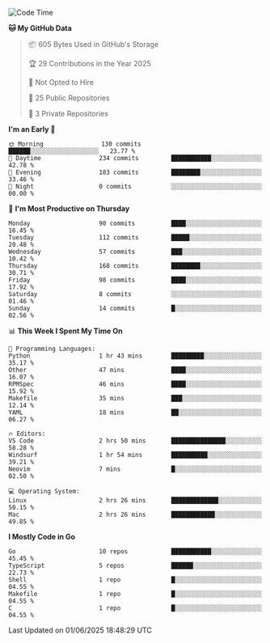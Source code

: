 <!--START_SECTION:waka-->
![Code Time](http://img.shields.io/badge/Code%20Time-1%2C254%20hrs%2027%20mins-blue)

**🐱 My GitHub Data** 

> 📦 605 Bytes Used in GitHub's Storage 
 > 
> 🏆 29 Contributions in the Year 2025
 > 
> 🚫 Not Opted to Hire
 > 
> 📜 25 Public Repositories 
 > 
> 🔑 3 Private Repositories 
 > 
**I'm an Early 🐤** 

```text
🌞 Morning                130 commits         ██████░░░░░░░░░░░░░░░░░░░   23.77 % 
🌆 Daytime                234 commits         ███████████░░░░░░░░░░░░░░   42.78 % 
🌃 Evening                183 commits         ████████░░░░░░░░░░░░░░░░░   33.46 % 
🌙 Night                  0 commits           ░░░░░░░░░░░░░░░░░░░░░░░░░   00.00 % 
```
📅 **I'm Most Productive on Thursday** 

```text
Monday                   90 commits          ████░░░░░░░░░░░░░░░░░░░░░   16.45 % 
Tuesday                  112 commits         █████░░░░░░░░░░░░░░░░░░░░   20.48 % 
Wednesday                57 commits          ███░░░░░░░░░░░░░░░░░░░░░░   10.42 % 
Thursday                 168 commits         ████████░░░░░░░░░░░░░░░░░   30.71 % 
Friday                   98 commits          ████░░░░░░░░░░░░░░░░░░░░░   17.92 % 
Saturday                 8 commits           ░░░░░░░░░░░░░░░░░░░░░░░░░   01.46 % 
Sunday                   14 commits          █░░░░░░░░░░░░░░░░░░░░░░░░   02.56 % 
```


📊 **This Week I Spent My Time On** 

```text
💬 Programming Languages: 
Python                   1 hr 43 mins        █████████░░░░░░░░░░░░░░░░   35.17 % 
Other                    47 mins             ████░░░░░░░░░░░░░░░░░░░░░   16.07 % 
RPMSpec                  46 mins             ████░░░░░░░░░░░░░░░░░░░░░   15.92 % 
Makefile                 35 mins             ███░░░░░░░░░░░░░░░░░░░░░░   12.14 % 
YAML                     18 mins             ██░░░░░░░░░░░░░░░░░░░░░░░   06.27 % 

🔥 Editors: 
VS Code                  2 hrs 50 mins       ███████████████░░░░░░░░░░   58.28 % 
Windsurf                 1 hr 54 mins        ██████████░░░░░░░░░░░░░░░   39.21 % 
Neovim                   7 mins              █░░░░░░░░░░░░░░░░░░░░░░░░   02.50 % 

💻 Operating System: 
Linux                    2 hrs 26 mins       █████████████░░░░░░░░░░░░   50.15 % 
Mac                      2 hrs 26 mins       ████████████░░░░░░░░░░░░░   49.85 % 
```

**I Mostly Code in Go** 

```text
Go                       10 repos            ███████████░░░░░░░░░░░░░░   45.45 % 
TypeScript               5 repos             ██████░░░░░░░░░░░░░░░░░░░   22.73 % 
Shell                    1 repo              █░░░░░░░░░░░░░░░░░░░░░░░░   04.55 % 
Makefile                 1 repo              █░░░░░░░░░░░░░░░░░░░░░░░░   04.55 % 
C                        1 repo              █░░░░░░░░░░░░░░░░░░░░░░░░   04.55 % 
```




 Last Updated on 01/06/2025 18:48:29 UTC
<!--END_SECTION:waka-->
